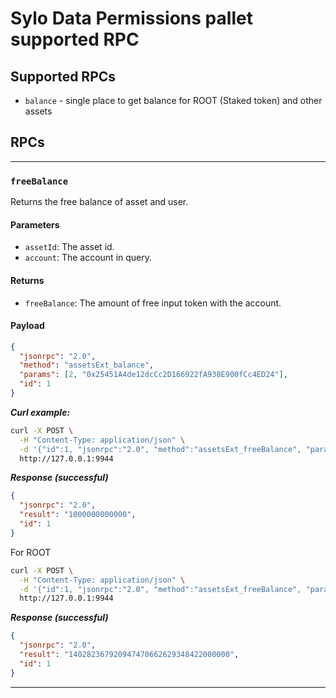 # Sylo Data Permissions pallet supported RPC

## Supported RPCs

- `balance` - single place to get balance for ROOT (Staked token) and other assets

## RPCs

---

### `freeBalance`

Returns the free balance of asset and user.

#### Parameters

- `assetId`: The asset id.
- `account`: The account in query.

#### Returns

- `freeBalance`: The amount of free input token with the account.

#### Payload

```json
{
  "jsonrpc": "2.0",
  "method": "assetsExt_balance",
  "params": [2, "0x25451A4de12dcCc2D166922fA938E900fCc4ED24"],
  "id": 1
}
```

**_Curl example:_**

```sh
curl -X POST \
  -H "Content-Type: application/json" \
  -d '{"id":1, "jsonrpc":"2.0", "method":"assetsExt_freeBalance", "params":[2, "0x25451A4de12dcCc2D166922fA938E900fCc4ED24"]}' \
  http://127.0.0.1:9944
```

**_Response (successful)_**

```json
{
  "jsonrpc": "2.0",
  "result": "1000000000000",
  "id": 1
}
```

For ROOT

```sh
curl -X POST \
  -H "Content-Type: application/json" \
  -d '{"id":1, "jsonrpc":"2.0", "method":"assetsExt_freeBalance", "params":[1, "0xE04CC55ebEE1cBCE552f250e85c57B70B2E2625b"]}' \
  http://127.0.0.1:9944
```

**_Response (successful)_**

```json
{
  "jsonrpc": "2.0",
  "result": "140282367920947470662629348422000000",
  "id": 1
}
```

---
